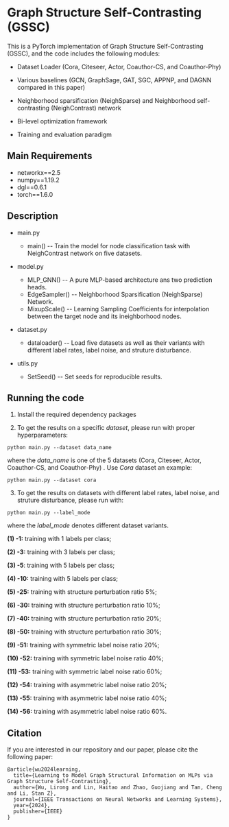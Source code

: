 # Graph Structure Self-Contrasting (GSSC)


This is a PyTorch implementation of Graph Structure Self-Contrasting (GSSC), and the code includes the following modules:

* Dataset Loader (Cora, Citeseer, Actor, Coauthor-CS, and Coauthor-Phy)

* Various baselines (GCN, GraphSage, GAT, SGC, APPNP, and DAGNN compared in this paper)

* Neighborhood sparsification (NeighSparse) and Neighborhood self-contrasting (NeighContrast) network

* Bi-level optimization framework

* Training and evaluation paradigm 

  

## Main Requirements

* networkx==2.5
* numpy==1.19.2
* dgl==0.6.1
* torch==1.6.0



## Description

* main.py  
  * main() -- Train the model for node classification task with NeighContrast network on five datasets.
* model.py  
  * MLP_GNN() -- A pure MLP-based architecture ans two prediction heads.
  * EdgeSampler() -- Neighborhood Sparsification (NeighSparse) Network.
  * MixupScale() -- Learning Sampling Coefficients for interpolation between the target node and its ineighborhood nodes.
* dataset.py  

  * dataloader() -- Load five datasets as well as their variants with different label rates, label noise, and struture disturbance.
* utils.py  
  * SetSeed() -- Set seeds for reproducible results.



## Running the code

1. Install the required dependency packages

3. To get the results on a specific *dataset*, please run with proper hyperparameters:

  ```
python main.py --dataset data_name
  ```

where the *data_name* is one of the 5 datasets (Cora, Citeseer, Actor, Coauthor-CS, and Coauthor-Phy) . Use  *Cora* dataset an example: 

```
python main.py --dataset cora
```

3. To get the results on datasets with different label rates, label noise, and struture disturbance, please run with:

  ```
python main.py --label_mode
  ```

where the *label_mode* denotes different dataset variants. 

**(1) -1:** training with 1 labels per class; 

**(2) -3:** training with 3 labels per class; 

**(3) -5**: training with 5 labels per class; 

**(4) -10:** training with 5 labels per class; 

**(5) -25:** training with structure perturbation ratio 5%; 

**(6) -30:** training with structure perturbation ratio 10%; 

**(7) -40:** training with structure perturbation ratio 20%; 

**(8) -50:** training with structure perturbation ratio 30%; 

**(9) -51:** training with symmetric label noise ratio 20%; 

**(10) -52:** training with symmetric label noise ratio 40%; 

**(11) -53:** training with symmetric label noise ratio 60%; 

**(12) -54:** training with asymmetric label noise ratio 20%; 

**(13) -55:** training with asymmetric label noise ratio 40%; 

**(14) -56:** training with asymmetric label noise ratio 60%.



## Citation

If you are interested in our repository and our paper, please cite the following paper:

```
@article{wu2024learning,
  title={Learning to Model Graph Structural Information on MLPs via Graph Structure Self-Contrasting},
  author={Wu, Lirong and Lin, Haitao and Zhao, Guojiang and Tan, Cheng and Li, Stan Z},
  journal={IEEE Transactions on Neural Networks and Learning Systems},
  year={2024},
  publisher={IEEE}
}
```